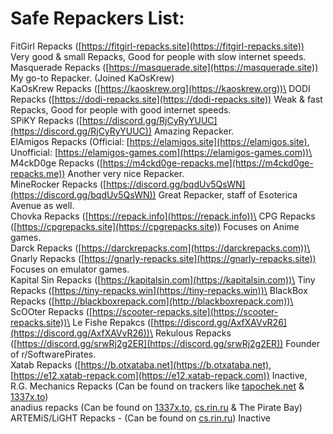 # Safe Repackers List:

FitGirl Repacks ([https://fitgirl-repacks.site](https://fitgirl-repacks.site)) Very good & small Repacks, Good for people with slow internet speeds.\
Masquerade Repacks ([https://masquerade.site](https://masquerade.site)) My go-to Repacker. (Joined KaOsKrew)\
KaOsKrew Repacks ([https://kaoskrew.org](https://kaoskrew.org))\
DODI Repacks ([https://dodi-repacks.site](https://dodi-repacks.site)) Weak & fast Repacks, Good for people with good internet speeds.\
SPiKY Repacks ([https://discord.gg/RjCyRyYUUC](https://discord.gg/RjCyRyYUUC)) Amazing Repacker.\
ElAmigos Repacks (Official: [https://elamigos.site](https://elamigos.site), Unofficial: [https://elamigos-games.com](https://elamigos-games.com))\
M4ckD0ge Repacks ([https://m4ckd0ge-repacks.me](https://m4ckd0ge-repacks.me)) Another very nice Repacker.\
MineRocker Repacks ([https://discord.gg/bqdUv5QsWN](https://discord.gg/bqdUv5QsWN)) Great Repacker, staff of Esoterica Avenue as well.\
Chovka Repacks ([https://repack.info](https://repack.info))\
CPG Repacks ([https://cpgrepacks.site](https://cpgrepacks.site)) Focuses on Anime games.\
Darck Repacks ([https://darckrepacks.com](https://darckrepacks.com))\
Gnarly Repacks ([https://gnarly-repacks.site](https://gnarly-repacks.site)) Focuses on emulator games.\
Kapital Sin Repacks ([https://kapitalsin.com](https://kapitalsin.com))\
Tiny Repacks ([https://tiny-repacks.win](https://tiny-repacks.win))\
BlackBox Repacks ([http://blackboxrepack.com](http://blackboxrepack.com))\
ScOOter Repacks ([https://scooter-repacks.site](https://scooter-repacks.site))\
Le Fishe Repakcs ([https://discord.gg/AxfXAVvR26](https://discord.gg/AxfXAVvR26))\
Rekulous Repacks ([https://discord.gg/srwRj2g2ER](https://discord.gg/srwRj2g2ER)) Founder of r/SoftwarePirates.\
Xatab Repacks ([https://b.otxataba.net](https://b.otxataba.net), [https://e12.xatab-repack.com](https://e12.xatab-repack.com)) Inactive, \
R.G. Mechanics Repacks (Can be found on trackers like [tapochek.net](http://tapochek.net) & [1337x.to](http://1337x.to))\
anadius repacks (Can be found on [1337x.to](http://1337x.to), [cs.rin.ru](http://cs.rin.ru) & The Pirate Bay)\
ARTEMiS/LiGHT Repacks - (Can be found on [cs.rin.ru](http://cs.rin.ru)) Inactive
